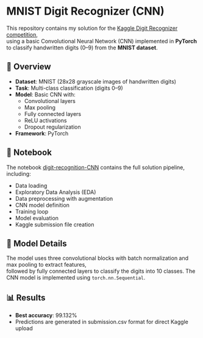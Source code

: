 # MNIST Digit Recognizer (CNN)

This repository contains my solution for the [Kaggle Digit Recognizer competition](https://www.kaggle.com/competitions/digit-recognizer),  
using a basic Convolutional Neural Network (CNN) implemented in **PyTorch** to classify handwritten digits (0–9) from the **MNIST dataset**.

## 🚀 Overview
- **Dataset**: MNIST (28x28 grayscale images of handwritten digits)
- **Task**: Multi-class classification (digits 0–9)
- **Model**: Basic CNN with:
  - Convolutional layers
  - Max pooling
  - Fully connected layers
  - ReLU activations
  - Dropout regularization
- **Framework**: PyTorch

## 📘 Notebook
The notebook [digit-recognition-CNN](https://github.com/MatoKamenicky/MNIST-Digit-Recognizer/blob/main/digit-recognition-CNN.ipynb) contains the full solution pipeline, including:
  - Data loading
  - Exploratory Data Analysis (EDA)
  - Data preprocessing with augmentation
  - CNN model definition
  - Training loop
  - Model evaluation
  - Kaggle submission file creation

## 🧠 Model Details
The model uses three convolutional blocks with batch normalization and max pooling to extract features,  
followed by fully connected layers to classify the digits into 10 classes. The CNN model is implemented using `torch.nn.Sequential`.

## 📊 Results
- **Best accuracy**: 99.132%
- Predictions are generated in submission.csv format for direct Kaggle upload
